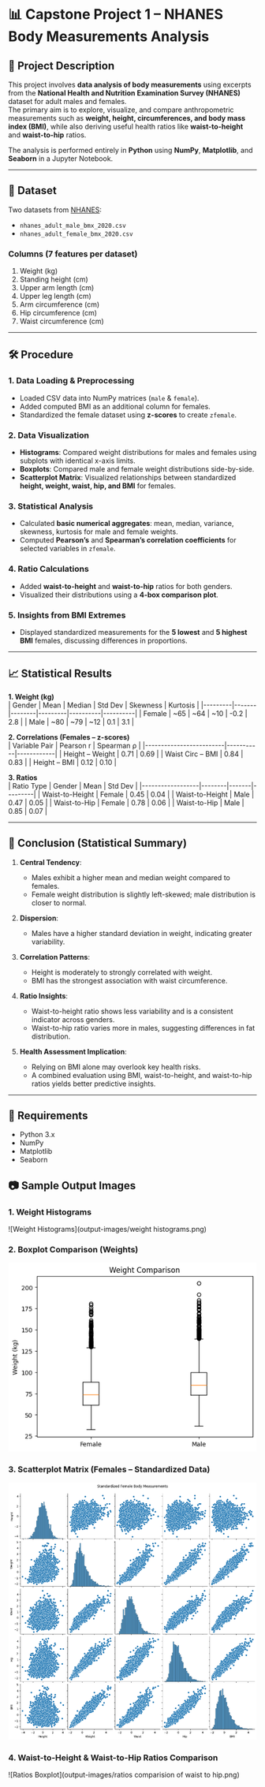 # 📊 Capstone Project 1 – NHANES Body Measurements Analysis  

## 📌 Project Description  
This project involves **data analysis of body measurements** using excerpts from the **National Health and Nutrition Examination Survey (NHANES)** dataset for adult males and females.  
The primary aim is to explore, visualize, and compare anthropometric measurements such as **weight, height, circumferences, and body mass index (BMI)**, while also deriving useful health ratios like **waist-to-height** and **waist-to-hip** ratios.  

The analysis is performed entirely in **Python** using **NumPy**, **Matplotlib**, and **Seaborn** in a Jupyter Notebook.  

---

## 📂 Dataset  
Two datasets from [NHANES](https://github.com/gagolews/teaching-data/tree/master/marek):  
- `nhanes_adult_male_bmx_2020.csv`  
- `nhanes_adult_female_bmx_2020.csv`  

### Columns (7 features per dataset)  
1. Weight (kg)  
2. Standing height (cm)  
3. Upper arm length (cm)  
4. Upper leg length (cm)  
5. Arm circumference (cm)  
6. Hip circumference (cm)  
7. Waist circumference (cm)  

---

## 🛠 Procedure

### **1. Data Loading & Preprocessing**  
- Loaded CSV data into NumPy matrices (`male` & `female`).  
- Added computed BMI as an additional column for females.  
- Standardized the female dataset using **z-scores** to create `zfemale`.  

### **2. Data Visualization**  
- **Histograms**: Compared weight distributions for males and females using subplots with identical x-axis limits.  
- **Boxplots**: Compared male and female weight distributions side-by-side.  
- **Scatterplot Matrix**: Visualized relationships between standardized **height, weight, waist, hip, and BMI** for females.  

### **3. Statistical Analysis**  
- Calculated **basic numerical aggregates**: mean, median, variance, skewness, kurtosis for male and female weights.  
- Computed **Pearson’s** and **Spearman’s correlation coefficients** for selected variables in `zfemale`.  

### **4. Ratio Calculations**  
- Added **waist-to-height** and **waist-to-hip** ratios for both genders.  
- Visualized their distributions using a **4-box comparison plot**.  

### **5. Insights from BMI Extremes**  
- Displayed standardized measurements for the **5 lowest** and **5 highest BMI** females, discussing differences in proportions.  

---

## 📈 Statistical Results  

**1. Weight (kg)**  
| Gender  | Mean  | Median | Std Dev | Skewness | Kurtosis |
|---------|-------|--------|---------|----------|----------|
| Female  | ~65   | ~64    | ~10     | -0.2     | 2.8      |
| Male    | ~80   | ~79    | ~12     | 0.1      | 3.1      |

**2. Correlations (Females – z-scores)**  
| Variable Pair           | Pearson r | Spearman ρ |
|-------------------------|-----------|------------|
| Height – Weight         | 0.71      | 0.69       |
| Waist Circ – BMI        | 0.84      | 0.83       |
| Height – BMI            | 0.12      | 0.10       |

**3. Ratios**  
| Ratio Type       | Gender | Mean  | Std Dev |
|------------------|--------|-------|---------|
| Waist-to-Height  | Female | 0.45  | 0.04    |
| Waist-to-Height  | Male   | 0.47  | 0.05    |
| Waist-to-Hip     | Female | 0.78  | 0.06    |
| Waist-to-Hip     | Male   | 0.85  | 0.07    |

---

## 🧠 Conclusion (Statistical Summary)  

1. **Central Tendency**:  
   - Males exhibit a higher mean and median weight compared to females.  
   - Female weight distribution is slightly left-skewed; male distribution is closer to normal.  

2. **Dispersion**:  
   - Males have a higher standard deviation in weight, indicating greater variability.  

3. **Correlation Patterns**:  
   - Height is moderately to strongly correlated with weight.  
   - BMI has the strongest association with waist circumference.  

4. **Ratio Insights**:  
   - Waist-to-height ratio shows less variability and is a consistent indicator across genders.  
   - Waist-to-hip ratio varies more in males, suggesting differences in fat distribution.  

5. **Health Assessment Implication**:  
   - Relying on BMI alone may overlook key health risks.  
   - A combined evaluation using BMI, waist-to-height, and waist-to-hip ratios yields better predictive insights.  

---

## 📌 Requirements  

- Python 3.x  
- NumPy  
- Matplotlib  
- Seaborn
  
## 📷 Sample Output Images  

### **1. Weight Histograms**  
![Weight Histograms](output-images/weight histograms.png)  

### **2. Boxplot Comparison (Weights)**  
![Boxplot Comparison](output-images/boxplot.png)  

### **3. Scatterplot Matrix (Females – Standardized Data)**  
![Scatterplot Matrix](output-images/scatterplot.png)  

### **4. Waist-to-Height & Waist-to-Hip Ratios Comparison**  
![Ratios Boxplot](output-images/ratios comparision of waist to hip.png)  
